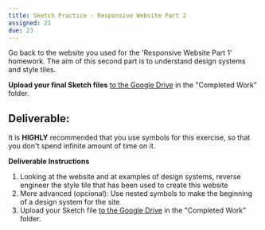 ```yaml
---
title: Sketch Practice - Responsive Website Part 2
assigned: 21
due: 23
---
```


Go back to the website you used for the 'Responsive Website Part 1' homework. The aim of this second part is to understand design systems and style tiles. 

 **Upload your final Sketch files** [to the Google Drive](https://drive.google.com/drive/u/0/folders/1VmlYsB8FlHS2gRhqbrUd9HXiF5dVHqfA) in the "Completed Work" folder.


Deliverable: 
-----------------------------------------

It is **HIGHLY** recommended that you use symbols for this exercise, so that you don't spend infinite amount of time on it. 


**Deliverable Instructions**
1. Looking at the website and at examples of design systems, reverse engineer the style tile that has been used to create this website
2. More advanced (opcional): Use nested symbols to make the beginning of a design system for the site
3. Upload your Sketch file [to the Google Drive](https://drive.google.com/drive/u/0/folders/1VmlYsB8FlHS2gRhqbrUd9HXiF5dVHqfA) in the "Completed Work" folder.

